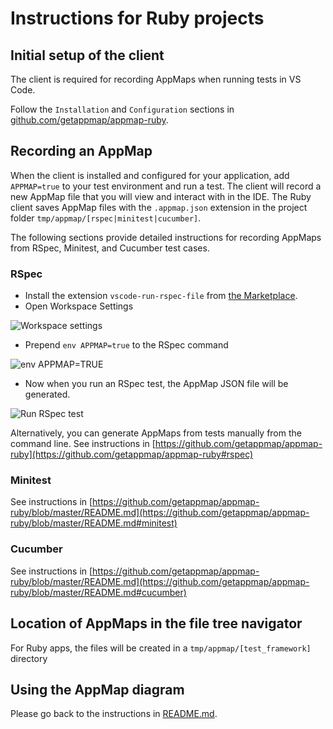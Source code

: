 # Instructions for Ruby projects

## Initial setup of the client

The client is required for recording AppMaps when running tests in VS Code.

Follow the `Installation` and `Configuration` sections in [github.com/getappmap/appmap-ruby](https://github.com/getappmap/appmap-ruby#installation).

## Recording an AppMap

When the client is installed and configured for your application, add `APPMAP=true` to your test environment and run a test. The client will record a new AppMap file that you will view and interact with in the IDE. The Ruby client saves AppMap files with the `.appmap.json` extension in the project folder `tmp/appmap/[rspec|minitest|cucumber]`.

The following sections provide detailed instructions for recording AppMaps from RSpec, Minitest, and Cucumber test cases.

### RSpec
 - Install the extension `vscode-run-rspec-file` from [the Marketplace](https://marketplace.visualstudio.com/items?itemName=Thadeu.vscode-run-rspec-file).
 - Open Workspace Settings
  
![Workspace settings](https://vscode-appmap.s3.us-east-2.amazonaws.com/media/002.png "Workspace settings")

 - Prepend `env APPMAP=true` to the RSpec command

![env APPMAP=TRUE](https://vscode-appmap.s3.us-east-2.amazonaws.com/media/003.png "env APPMAP=TRUE")

 - Now when you run an RSpec test, the AppMap JSON file will be generated.

![Run RSpec test](https://vscode-appmap.s3.us-east-2.amazonaws.com/media/004.png "Run RSpec test")

Alternatively, you can generate AppMaps from tests manually from the command line. See instructions in [https://github.com/getappmap/appmap-ruby](https://github.com/getappmap/appmap-ruby#rspec)

### Minitest

See instructions in [https://github.com/getappmap/appmap-ruby/blob/master/README.md](https://github.com/getappmap/appmap-ruby/blob/master/README.md#minitest)

### Cucumber

See instructions in [https://github.com/getappmap/appmap-ruby/blob/master/README.md](https://github.com/getappmap/appmap-ruby/blob/master/README.md#cucumber)


## Location of AppMaps in the file tree navigator

For Ruby apps, the files will be created in a  `tmp/appmap/[test_framework]` directory

## Using the AppMap diagram

Please go back to the instructions in [README.md](../README.md#using-the-appmap-diagram "README").
